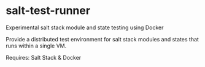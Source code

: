 salt-test-runner
================

Experimental salt stack module and state testing using Docker

Provide a distributed test environment for salt stack modules and states that runs within a single VM.

Requires: Salt Stack & Docker
